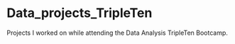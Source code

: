 # Data_projects_TripleTen
Projects I worked on while attending the Data Analysis TripleTen Bootcamp.
